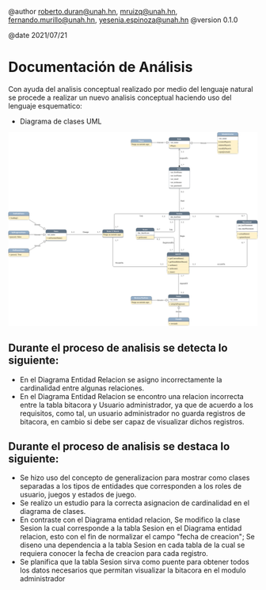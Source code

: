@author roberto.duran@unah.hn, mruizq@unah.hn, fernando.murillo@unah.hn, yesenia.espinoza@unah.hn
@version 0.1.0

@date 2021/07/21

Documentación de Análisis
===
Con ayuda del analisis conceptual realizado por medio del lenguaje natural se procede a realizar un nuevo analisis conceptual haciendo uso del lenguaje esquematico:
- Diagrama de clases UML

![Version 1 del diagrama de clases](assets/1_DiagramaClases.png "Diagrama de Clases")

Durante el proceso de analisis se detecta lo siguiente:
----
- En el Diagrama Entidad Relacion se asigno incorrectamente la cardinalidad entre algunas relaciones.
- En el Diagrama Entidad Relacion se encontro una relacion incorrecta entre la tabla bitacora y Usuario administrador, ya que de acuerdo a los requisitos, como tal, un usuario administrador no guarda registros de bitacora, en cambio si debe ser capaz de visualizar dichos registros.

Durante el proceso de analisis se destaca lo siguiente:
----
- Se hizo uso del concepto de generalizacion para mostrar como clases separadas a los tipos de entidades que corresponden a los roles de usuario, juegos y estados de juego.
- Se realizo un estudio para la correcta asignacion de cardinalidad en el diagrama de clases.
- En contraste con el Diagrama entidad relacion, Se modifico la clase Sesion la cual corresponde a la tabla Sesion en el Diagrama entidad relacion, esto con el fin de normalizar el campo "fecha de creacion"; Se diseno una dependencia a la tabla Sesion en cada tabla de la cual se requiera conocer la fecha de creacion para cada registro.
- Se planifica que la tabla Sesion sirva como puente para obtener todos los datos necesarios que permitan visualizar la bitacora en el modulo administrador

